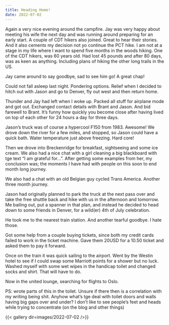 ```yaml
---
title: Heading Home!
date: 2022-07-02
---
```


Again a very nice evening around the campfire. Jay was very happy about meeting his wife the next day and was running around preparing for an early start. A couple of CDT hikers also joined. Great to hear their stories. And it also cements my decision not yo continue the PCT hike. I am not at a stage in my life where I want to spend five months in the woods hiking. One of the CDT hikers, was 60 years old. Had lost 45 pounds and after 80 days, was as keen as anything. Including plans of hiking the other long trails in the US.

Jay came around to say goodbye, sad to see him go! A great chap!

Could not fall asleep last night. Pondering options. Relief when I decided to hitch out with Jason and go to Denver, fly out west and then return home.

Thunder and Jay had left when I woke up. Packed all stuff for airplane mode and got out. Exchanged contact details with Brant and Jason. And bid farewell to Brant. It’s funny how quickly you become close after having lived on top of each other for 24 hours a day for three days. 

Jason’s truck was of course a hypercool F150 from 1983. Awesome! We drove down the river for a few miles, and stopped, so Jason could have a quick bath. Water temperature just above freezing. Hard core!

Then we drove into Breckenridge for breakfast, sightseeing and some ice cream. We also had a nice chat with a girl cleaning a big blackboard with tge text “I am grateful for…”. After getting some examples from her, my conclusion was; the moments I have had with people on this soon to end month long journey.

We also had a chat with an old Belgian guy cycled Trans America. Another three month journey. 

Jason had originally planned to park the truck at the next pass over and take the free shuttle back and hike with us in the afternoon and tomorrow. Me bailing out, put a spanner in that plan, and instead he decided to head down to some friends in Denver, for a wild(er) 4th of July celebration. 

He took me to the nearest train station. And another tearful goodbye. I hate those. 

Got some help from a couple buying tickets, since both my credit cards failed to work in the ticket machine. Gave them 20USD for a 10.50 ticket and asked them to pay it forward.

Once on the train it was quick sailing to the airport. Went by the Westin hotel to see if I could swap some Marriott points for a shower but no luck. Washed myself with some wet wipes in the handicap toilet and changed socks and shirt. That will have to do. 

Now in the united lounge, searching for flights to Oslo. 

PS: wrote parts of this in the toilet. Unsure if there then is a correlation with my writing being shit. Anyhow what’s tge deal with toilet doors and walls having big gaps over and under? I don’t like to see people’s feet and heads while trying to concentrate (on the blog and other things)


{{< gallery dir=images/2022-07-02 />}}